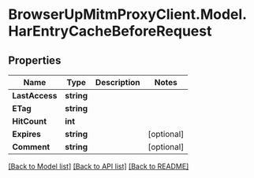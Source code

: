# BrowserUpMitmProxyClient.Model.HarEntryCacheBeforeRequest

## Properties

Name | Type | Description | Notes
------------ | ------------- | ------------- | -------------
**LastAccess** | **string** |  | 
**ETag** | **string** |  | 
**HitCount** | **int** |  | 
**Expires** | **string** |  | [optional] 
**Comment** | **string** |  | [optional] 

[[Back to Model list]](../../README.md#documentation-for-models) [[Back to API list]](../../README.md#documentation-for-api-endpoints) [[Back to README]](../../README.md)

